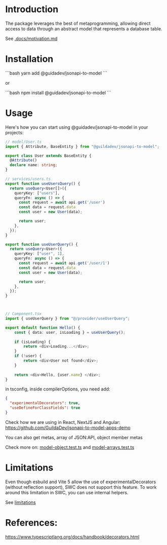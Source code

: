 # Introduction

The package leverages the best of metaprogramming, allowing direct access to data through an abstract model that represents a database table.

See [.docs/motivation.md](.docs/motivation.md)

# Installation

´´´bash
yarn add @guidadev/jsonapi-to-model
´´´

or

´´´bash
npm install @guidadev/jsonapi-to-model
´´´

# Usage

Here's how you can start using @guidadev/jsonapi-to-model in your projects:


```ts
// model/User.ts
import { Attribute, BaseEntity } from "@guildadev/jsonapi-to-model";

export class User extends BaseEntity {
  @Attribute()
  declare name: string;
}

// services/users.ts
export function useUsersQuery() {
  return useQuery<User[]>({
    queryKey: ["users"],
    queryFn: async () => {
      const request = await api.get('/user')
      const data = request.data
      const user = new User(data);

      return user;
    },
  });
}

export function useUserQuery() {
  return useQuery<User>({
    queryKey: ["user", 1],
    queryFn: async () => {
      const request = await api.get('/user/1')
      const data = request.data
      const user = new User(data);

      return user;
    },
  });
}



// Component.tsx
import { useUserQuery } from "@/provider/useUserQuery";

export default function Hello() {
    const { data: user, isLoading } = useUserQuery();
  
    if (isLoading) {
        return <div>Loading...</div>;
    }
    if (!user) {
        return <div>User not found</div>;
    }
  
    return <div>Hello, {user.name} </div>;
}
```

in tsconfig, inside compilerOptions, you need add:

```json
{
  "experimentalDecorators": true,
  "useDefineForClassFields": true
}
```

Check how we are using in React, NextJS and Angular: https://github.com/GuildaDev/jsonapi-to-model-apps-demo

You can also get metas, array of JSON:API, object member metas

Check more on: [model-object.test.ts](./tests/model-object.test.ts) and [model-arrays.test.ts](./tests/model-arrays.test.ts)

# Limitations

Even though esbuild and Vite 5 allow the use of experimentalDecorators (without reflection support), SWC does not support this feature. To work around this limitation in SWC, you can use internal helpers.

See [limitations](./.docs/limitations.md)

# References:

https://www.typescriptlang.org/docs/handbook/decorators.html
